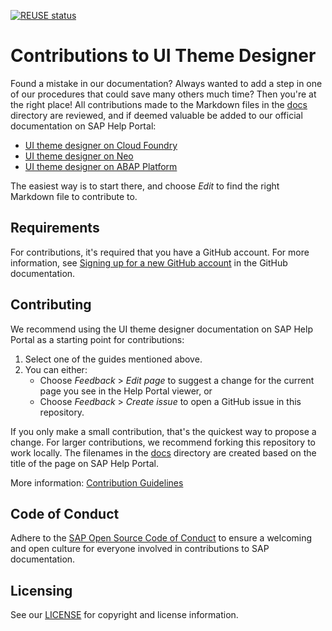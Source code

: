 [![REUSE status](https://api.reuse.software/badge/github.com/SAP-docs/btp-ui-theme-designer)](https://api.reuse.software/info/github.com/SAP-docs/btp-ui-theme-designer)

# Contributions to UI Theme Designer

Found a mistake in our documentation? Always wanted to add a step in one of our procedures that could save many others much time? Then you're at the right place! All contributions made to the Markdown files in the [docs](docs) directory are reviewed, and if deemed valuable be added to our official documentation on SAP Help Portal:
- [UI theme designer on Cloud Foundry](https://help.sap.com/docs/btp/ui-theme-designer/ui-theme-designer)
- [UI theme designer on Neo](https://help.sap.com/docs/btp/ui-theme-designer-for-neo-environment/ui-theme-designer-for-neo-environment)
- [UI theme designer on ABAP Platform](https://help.sap.com/docs/ABAP_PLATFORM_NEW/7b10839d7f5f45b4b2a1a96fc95fd9bb/da5decc9979944fa8dccaa04aa88594a.html?version=LATEST)

The easiest way is to start there, and choose _Edit_ to find the right Markdown file to contribute to.

## Requirements

For contributions, it's required that you have a GitHub account. For more information, see [Signing up for a new GitHub account](https://docs.github.com/en/github/getting-started-with-github/signing-up-for-a-new-github-account) in the GitHub documentation.


## Contributing

We recommend using the UI theme designer documentation on SAP Help Portal as a starting point for contributions:

1. Select one of the guides mentioned above.
1. You can either:
    * Choose *Feedback* > *Edit page* to suggest a change for the current page you see in the Help Portal viewer, or
    * Choose *Feedback* > *Create issue* to open a GitHub issue in this repository.

If you only make a small contribution, that's the quickest way to propose a change. For larger contributions, we recommend forking this repository to work locally. The filenames in the [docs](docs) directory are created based on the title of the page on SAP Help Portal.

More information: [Contribution Guidelines](https://help.sap.com/products/open-documentation-initiative/contribution-guidelines/readme.html)

## Code of Conduct

Adhere to the [SAP Open Source Code of Conduct](https://github.com/SAP-docs/.github/blob/main/CODE_OF_CONDUCT.md) to ensure a welcoming and open culture for everyone involved in contributions to SAP documentation.

## Licensing

See our [LICENSE](LICENSE) for copyright and license information.










